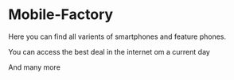 # Mobile-Factory

<p>Here you can find all varients of smartphones and feature phones.</p>
<p>You can access the best deal in the internet om a current day</p>
<p>And many more</p>